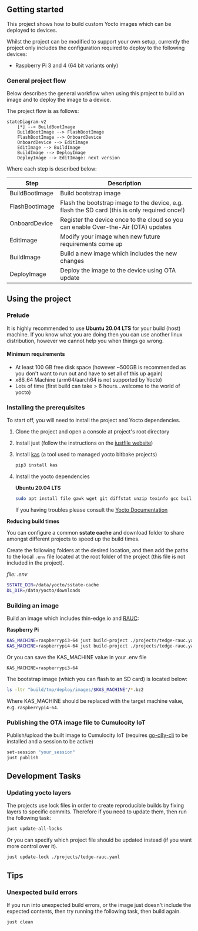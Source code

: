 ## Getting started

This project shows how to build custom Yocto images which can be deployed to devices.

Whilst the project can be modified to support your own setup, currently the project only includes the configuration required to deploy to the following devices:

* Raspberry Pi 3 and 4 (64 bit variants only)


### General project flow

Below describes the general workflow when using this project to build an image and to deploy the image to a device.

The project flow is as follows:

```mermaid
stateDiagram-v2
    [*] --> BuildBootImage
    BuildBootImage --> FlashBootImage
    FlashBootImage --> OnboardDevice
    OnboardDevice --> EditImage
    EditImage --> BuildImage
    BuildImage --> DeployImage
    DeployImage --> EditImage: next version
```

Where each step is described below:

|Step|Description|
-----|-----------|
|BuildBootImage|Build bootstrap image|
|FlashBootImage|Flash the bootstrap image to the device, e.g. flash the SD card (this is only required once!)|
|OnboardDevice|Register the device once to the cloud so you can enable Over-the-Air (OTA) updates|
|EditImage|Modify your image when new future requirements come up|
|BuildImage|Build a new image which includes the new changes|
|DeployImage|Deploy the image to the device using OTA update|


## Using the project

### Prelude

It is highly recommended to use **Ubuntu 20.04 LTS** for your build (host) machine. If you know what you are doing then you can use another linux distribution, however we cannot help you when things go wrong.

#### Minimum requirements

* At least 100 GB free disk space (however ~500GB is recommended as you don't want to run out and have to set all of this up again)
* x86_64 Machine (arm64/aarch64 is not supported by Yocto)
* Lots of time (first build can take > 6 hours...welcome to the world of yocto)


### Installing the prerequisites

To start off, you will need to install the project and Yocto dependencies.

1. Clone the project and open a console at project's root directory

2. Install just (follow the instructions on the [justfile website](https://just.systems/man/en/chapter_5.html))

3. Install [kas](https://kas.readthedocs.io/en/latest/) (a tool used to managed yocto bitbake projects)

    ```sh
    pip3 install kas
    ```

4. Install the yocto dependencies

    **Ubuntu 20.04 LTS**

    ```sh
    sudo apt install file gawk wget git diffstat unzip texinfo gcc build-essential chrpath socat cpio python3 python3-pip python3-pexpect xz-utils debianutils iputils-ping python3-git python3-jinja2 libegl1-mesa libsdl1.2-dev xterm python3-subunit mesa-common-dev zstd liblz4-tool
    ```

    If you having troubles please consult the [Yocto Documentation](https://docs.yoctoproject.org/kirkstone/brief-yoctoprojectqs/index.html#building-your-image)

**Reducing build times**

You can configure a common **sstate cache** and download folder to share amongst different projects to speed up the build times.

Create the following folders at the desired location, and then add the paths to the local `.env` file located at the root folder of the project (this file is not included in the project).

*file: .env*

```sh
SSTATE_DIR=/data/yocto/sstate-cache
DL_DIR=/data/yocto/downloads
```

### Building an image

Build an image which includes thin-edge.io and [RAUC](https://rauc.readthedocs.io/en/latest/):

**Raspberry Pi**

```sh
KAS_MACHINE=raspberrypi3-64 just build-project ./projects/tedge-rauc.yaml
KAS_MACHINE=raspberrypi4-64 just build-project ./projects/tedge-rauc.yaml
```

Or you can save the KAS_MACHINE value in your .env file

```
KAS_MACHINE=raspberrypi3-64
```

The bootstrap image (which you can flash to an SD card) is located below:

```sh
ls -ltr "build/tmp/deploy/images/$KAS_MACHINE"/*.bz2
```

Where KAS_MACHINE should be replaced with the target machine value, e.g. `raspberrypi4-64`.

### Publishing the OTA image file to Cumulocity IoT


Publish/upload the built image to Cumulocity IoT (requires [go-c8y-cli](https://goc8ycli.netlify.app/) to be installed and a session to be active)

```sh
set-session "your_session"
just publish
```

## Development Tasks

### Updating yocto layers

The projects use lock files in order to create reproducible builds by fixing layers to specific commits. Therefore if you need to update them, then run the following task:

```sh
just update-all-locks
```

Or you can specify which project file should be updated instead (if you want more control over it).

```sh
just update-lock ./projects/tedge-rauc.yaml
```

## Tips

### Unexpected build errors

If you run into unexpected build errors, or the image just doesn't include the expected contents, then try running the following task, then build again.

```sh
just clean
```
